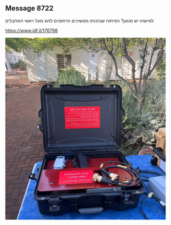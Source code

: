 ## Message 8722

למישהו יש מטען?
הפיתוח שבזכותו ממשיכים הרחפנים לחוג מעל ראשי המחבלים

https://www.idf.il/176798

![Photo](./8722/8722_photo.jpg)
